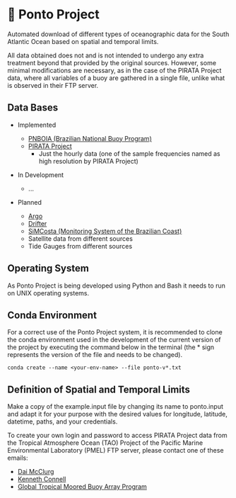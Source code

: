 # :trident: Ponto Project
Automated download of different types of oceanographic data for the South Atlantic Ocean based on spatial and temporal limits.

All data obtained does not and is not intended to undergo any extra treatment beyond that provided by the original sources. However, some minimal modifications are necessary, as in the case of the PIRATA Project data, where all variables of a buoy are gathered in a single file, unlike what is observed in their FTP server.

## Data Bases
- Implemented
    - [PNBOIA (Brazilian National Buoy Program)](https://www.marinha.mil.br/chm/dados-do-goos-brasil/pnboia)
    - [PIRATA Project](https://www.pmel.noaa.gov/gtmba/pmel-theme/atlantic-ocean-pirata)
        - Just the hourly data (one of the sample frequencies named as high resolution by PIRATA Project)
    
- In Development
    - ...

- Planned
    - [Argo](https://argo.ucsd.edu/)
    - [Drifter](https://www.aoml.noaa.gov/phod/gdp/)
    - [SiMCosta (Monitoring System of the Brazilian Coast)](https://simcosta.furg.br/home)
    - Satellite data from different sources
    - Tide Gauges from different sources

## Operating System
As Ponto Project is being developed using Python and Bash it needs to run on UNIX operating systems.

## Conda Environment
For a correct use of the Ponto Project system, it is recommended to clone the conda environment used in the development of the current version of the project by executing the command below in the terminal (the * sign represents the version of the file and needs to be changed).

`conda create --name <your-env-name> --file ponto-v*.txt`

## Definition of Spatial and Temporal Limits
Make a copy of the example.input file by changing its name to ponto.input and adapt it for your purpose with the desired values for longitude, latitude, datetime, paths, and your credentials.

To create your own login and password to access PIRATA Project data from the Tropical Atmosphere Ocean (TAO) Project of the Pacific Marine Environmental Laboratory (PMEL) FTP server, please contact one of these emails:

- [Dai McClurg](mailto:dai.c.mcclurg@noaa.gov)
- [Kenneth Connell](mailto:kenneth.connell@noaa.gov)
- [Global Tropical Moored Buoy Array Program](mailto:oar.pmel.taotech@noaa.gov)
